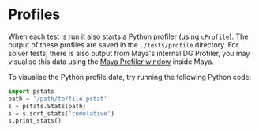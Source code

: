 # Profiles

When each test is run it also starts a Python profiler (using
`cProfile`). The output of these profiles are saved in the
`./tests/profile` directory. For solver tests, there is also output
from Maya's internal DG Profiler, you may visualise this data using the
[Maya Profiler window](https://knowledge.autodesk.com/support/maya/learn-explore/caas/CloudHelp/cloudhelp/2016/ENU/Maya/files/GUID-3423BE20-0F03-422D-A05A-A1757C7B0A70-htm.html)
inside Maya.

To visualise the Python profile data, try running the following Python code:
```python
import pstats
path = '/path/to/file.pstat'
s = pstats.Stats(path)
s = s.sort_stats('cumulative')
s.print_stats()
```
